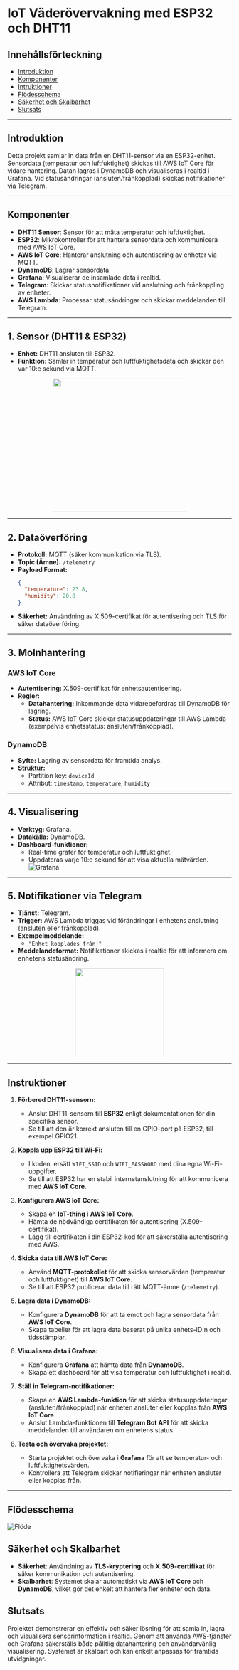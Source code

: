 # IoT Väderövervakning med ESP32 och DHT11

## Innehållsförteckning
- [Introduktion](#introduktion)
- [Komponenter](#komponenter)
- [Intruktioner](#instruktioner)
- [Flödesschema](#flödesschema)
- [Säkerhet och Skalbarhet](#säkerhet-och-skalbarhet)
- [Slutsats](#slutsats)

---
## Introduktion
Detta projekt samlar in data från en DHT11-sensor via en ESP32-enhet. Sensordata (temperatur och luftfuktighet) skickas till AWS IoT Core för vidare hantering. Datan lagras i DynamoDB och visualiseras i realtid i Grafana. Vid statusändringar (ansluten/frånkopplad) skickas notifikationer via Telegram.

--- 

## Komponenter

- **DHT11 Sensor**: Sensor för att mäta temperatur och luftfuktighet.
- **ESP32**: Mikrokontroller för att hantera sensordata och kommunicera med AWS IoT Core.
- **AWS IoT Core**: Hanterar anslutning och autentisering av enheter via MQTT.
- **DynamoDB**: Lagrar sensordata.
- **Grafana**: Visualiserar de insamlade data i realtid.
- **Telegram**: Skickar statusnotifikationer vid anslutning och frånkoppling av enheter.
- **AWS Lambda**: Processar statusändringar och skickar meddelanden till Telegram.

---

## 1. **Sensor (DHT11 & ESP32)**

- **Enhet:** DHT11 ansluten till ESP32.
- **Funktion:** Samlar in temperatur och luftfuktighetsdata och skickar den var 10:e sekund via MQTT.
<p align="center">
  <img src="Images/ESP32.jpg" width="300">
</p>

---

## 2. **Dataöverföring**

- **Protokoll:** MQTT (säker kommunikation via TLS).
- **Topic (Ämne):** `/telemetry`
- **Payload Format:**
    ```json
    {
      "temperature": 23.8,
      "humidity": 20.0
    }
    ```
- **Säkerhet:** Användning av X.509-certifikat för autentisering och TLS för säker dataöverföring.

---

## 3. **Molnhantering**

### **AWS IoT Core**
- **Autentisering:** X.509-certifikat för enhetsautentisering.
- **Regler:** 
  - **Datahantering:** Inkommande data vidarebefordras till DynamoDB för lagring.
  - **Status:** AWS IoT Core skickar statusuppdateringar till AWS Lambda (exempelvis enhetsstatus: ansluten/frånkopplad).

### **DynamoDB**
- **Syfte:** Lagring av sensordata för framtida analys.
- **Struktur:** 
  - Partition key: `deviceId`
  - Attribut: `timestamp`, `temperature`, `humidity`

---

## 4. **Visualisering**

- **Verktyg:** Grafana.
- **Datakälla:** DynamoDB.
- **Dashboard-funktioner:**
  - Real-time grafer för temperatur och luftfuktighet.
  - Uppdateras varje 10:e sekund för att visa aktuella mätvärden.
  ![Grafana](Images/Grafana.png)

---

## 5. **Notifikationer via Telegram**

- **Tjänst:** Telegram.
- **Trigger:** AWS Lambda triggas vid förändringar i enhetens anslutning (ansluten eller frånkopplad).
- **Exempelmeddelande:** 
  - `"Enhet kopplades från!"`
- **Meddelandeformat:** Notifikationer skickas i realtid för att informera om enhetens statusändring.

<p align="center">
  <img src="Images/Telegram.png" width="200">
</p>

---

## **Instruktioner**

1. **Förbered DHT11-sensorn:**
   - Anslut DHT11-sensorn till **ESP32** enligt dokumentationen för din specifika sensor.
   - Se till att den är korrekt ansluten till en GPIO-port på ESP32, till exempel GPIO21.

2. **Koppla upp ESP32 till Wi-Fi:**
   - I koden, ersätt `WIFI_SSID` och `WIFI_PASSWORD` med dina egna Wi-Fi-uppgifter.
   - Se till att ESP32 har en stabil internetanslutning för att kommunicera med **AWS IoT Core**.

3. **Konfigurera AWS IoT Core:**
   - Skapa en **IoT-thing** i **AWS IoT Core**.
   - Hämta de nödvändiga certifikaten för autentisering (X.509-certifikat).
   - Lägg till certifikaten i din ESP32-kod för att säkerställa autentisering med AWS.

4. **Skicka data till AWS IoT Core:**
   - Använd **MQTT-protokollet** för att skicka sensorvärden (temperatur och luftfuktighet) till **AWS IoT Core**.
   - Se till att ESP32 publicerar data till rätt MQTT-ämne (`/telemetry`).

5. **Lagra data i DynamoDB:**
   - Konfigurera **DynamoDB** för att ta emot och lagra sensordata från **AWS IoT Core**.
   - Skapa tabeller för att lagra data baserat på unika enhets-ID:n och tidsstämplar.

6. **Visualisera data i Grafana:**
   - Konfigurera **Grafana** att hämta data från **DynamoDB**.
   - Skapa ett dashboard för att visa temperatur och luftfuktighet i realtid.

7. **Ställ in Telegram-notifikationer:**
   - Skapa en **AWS Lambda-funktion** för att skicka statusuppdateringar (ansluten/frånkopplad) när enheten ansluter eller kopplas från **AWS IoT Core**.
   - Anslut Lambda-funktionen till **Telegram Bot API** för att skicka meddelanden till användaren om enhetens status.

8. **Testa och övervaka projektet:**
   - Starta projektet och övervaka i **Grafana** för att se temperatur- och luftfuktighetsvärden.
   - Kontrollera att Telegram skickar notifieringar när enheten ansluter eller kopplas från.


---

## **Flödesschema**
![Flöde](Images/FlödeDiagram.png)



## **Säkerhet och Skalbarhet**

- **Säkerhet**: Användning av **TLS-kryptering** och **X.509-certifikat** för säker kommunikation och autentisering.
- **Skalbarhet**: Systemet skalar automatiskt via **AWS IoT Core** och **DynamoDB**, vilket gör det enkelt att hantera fler enheter och data.

## **Slutsats**

Projektet demonstrerar en effektiv och säker lösning för att samla in, lagra och visualisera sensorinformation i realtid. Genom att använda AWS-tjänster och Grafana säkerställs både pålitlig datahantering och användarvänlig visualisering. Systemet är skalbart och kan enkelt anpassas för framtida utvidgningar.
